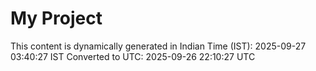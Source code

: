 # My Project

This content is dynamically generated in Indian Time (IST): 2025-09-27 03:40:27 IST
Converted to UTC: 2025-09-26 22:10:27 UTC
